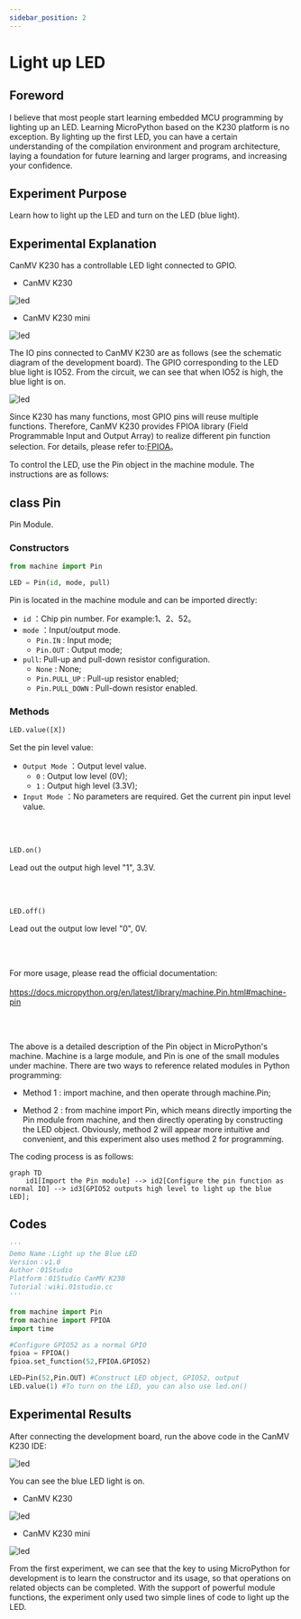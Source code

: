 ```yaml
---
sidebar_position: 2
---
```


# Light up LED

## Foreword
I believe that most people start learning embedded MCU programming by lighting up an LED. Learning MicroPython based on the K230 platform is no exception. By lighting up the first LED, you can have a certain understanding of the compilation environment and program architecture, laying a foundation for future learning and larger programs, and increasing your confidence.

## Experiment Purpose
Learn how to light up the LED and turn on the LED (blue light).

## Experimental Explanation

CanMV K230 has a controllable LED light connected to GPIO.

- CanMV K230

![led](./img/led/led1.png)

- CanMV K230 mini

![led](./img/led/led1_1.png)

The IO pins connected to CanMV K230 are as follows (see the schematic diagram of the development board). The GPIO corresponding to the LED blue light is IO52. From the circuit, we can see that when IO52 is high, the blue light is on.

![led](./img/led/led2.png)

Since K230 has many functions, most GPIO pins will reuse multiple functions. Therefore, CanMV K230 provides FPIOA library (Field Programmable Input and Output Array) to realize different pin function selection. For details, please refer to:[FPIOA](https://www.kendryte.com/k230_canmv/en/main/api/machine/K230_CanMV_FPIOA_API_Manual.html)。

To control the LED, use the Pin object in the machine module. The instructions are as follows:

## class Pin

Pin Module.

### Constructors

```python
from machine import Pin

LED = Pin(id, mode, pull)
```

Pin is located in the machine module and can be imported directly:

- `id` ：Chip pin number. For example:1、2、52。
- `mode` ：Input/output mode.
    - `Pin.IN` : Input mode;
    - `Pin.OUT` : Output mode;   
- `pull`: Pull-up and pull-down resistor configuration.
    - `None` : None;
    - `Pin.PULL_UP` : Pull-up resistor enabled;
    - `Pin.PULL_DOWN` : Pull-down resistor enabled.


### Methods
```python
LED.value([X])
```
Set the pin level value:
- `Output Mode` ：Output level value.
    - `0` : Output low level (0V);
    - `1` : Output high level (3.3V);
- `Input Mode` ：No parameters are required. Get the current pin input level value.

<br></br>

```python
LED.on()
```
Lead out the output high level "1", 3.3V.

<br></br>

```python
LED.off()
```

Lead out the output low level "0", 0V.

<br></br>

For more usage, please read the official documentation: <br></br>
https://docs.micropython.org/en/latest/library/machine.Pin.html#machine-pin


<br></br>

The above is a detailed description of the Pin object in MicroPython's machine. Machine is a large module, and Pin is one of the small modules under machine. There are two ways to reference related modules in Python programming:

- Method 1 : import machine, and then operate through machine.Pin;

- Method 2 : from machine import Pin, which means directly importing the Pin module from machine, and then directly operating by constructing the LED object. Obviously, method 2 will appear more intuitive and convenient, and this experiment also uses method 2 for programming.

The coding process is as follows:

```mermaid
graph TD
    id1[Import the Pin module] --> id2[Configure the pin function as normal IO] --> id3[GPIO52 outputs high level to light up the blue LED];
```

## Codes

```python
'''
Demo Name：Light up the Blue LED
Version：v1.0
Author：01Studio
Platform：01Studio CanMV K230
Tutorial：wiki.01studio.cc
'''

from machine import Pin 
from machine import FPIOA
import time

#Configure GPIO52 as a normal GPIO
fpioa = FPIOA()
fpioa.set_function(52,FPIOA.GPIO52)

LED=Pin(52,Pin.OUT) #Construct LED object, GPIO52, output
LED.value(1) #To turn on the LED, you can also use led.on()

```

## Experimental Results

After connecting the development board, run the above code in the CanMV K230 IDE:

![led](./img/led/led3.png)

You can see the blue LED light is on.

- CanMV K230

![led](./img/led/led1.png)

- CanMV K230 mini

![led](./img/led/led1_1.png)

From the first experiment, we can see that the key to using MicroPython for development is to learn the constructor and its usage, so that operations on related objects can be completed. With the support of powerful module functions, the experiment only used two simple lines of code to light up the LED.